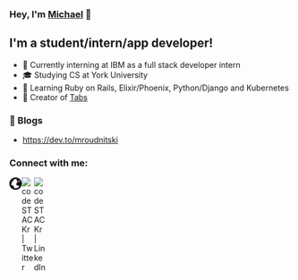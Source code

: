 ### Hey, I'm [Michael](https://www.mroudnitski.com/) 👋

## I'm a student/intern/app developer!
- 💼 Currently interning at IBM as a full stack developer intern
- 🎓 Studying CS at York University
- 🌱 Learning Ruby on Rails, Elixir/Phoenix, Python/Django and Kubernetes
- 📱 Creator of [Tabs](https://www.tabsapp.co/)

### 📕 Blogs
- https://dev.to/mroudnitski

### Connect with me:
[<img align="left" alt="codeSTACKr.com" width="22px" src="https://raw.githubusercontent.com/iconic/open-iconic/master/svg/globe.svg" />](https://www.mroudnitski.com/)
[<img align="left" alt="codeSTACKr | Twitter" width="22px" src="https://cdn.jsdelivr.net/npm/simple-icons@v3/icons/twitter.svg" />](https://twitter.com/mroudnitski)
[<img align="left" alt="codeSTACKr | LinkedIn" width="22px" src="https://cdn.jsdelivr.net/npm/simple-icons@v3/icons/linkedin.svg" />](https://www.linkedin.com/in/michael-roudnitski/)

<br />
<br />
